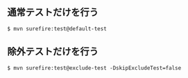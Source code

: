 ## 通常テストだけを行う

```
$ mvn surefire:test@default-test
```

## 除外テストだけを行う

```
$ mvn surefire:test@exclude-test -DskipExcludeTest=false
```